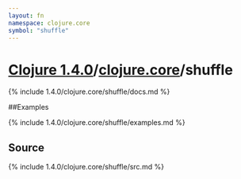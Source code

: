```yaml
---
layout: fn
namespace: clojure.core
symbol: "shuffle"
---
```


# [Clojure 1.4.0](../../)/[clojure.core](../)/shuffle

{% include 1.4.0/clojure.core/shuffle/docs.md %}

##Examples

{% include 1.4.0/clojure.core/shuffle/examples.md %}
## Source
{% include 1.4.0/clojure.core/shuffle/src.md %}

